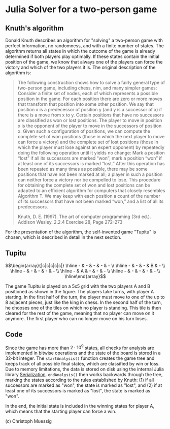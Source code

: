 # Julia Solver for a two-person game

## Knuth's algorithm

Donald Knuth describes an algorithm for "solving" a two-person game with perfect information, no randomness, and with a finite number of states. The algorithm returns all states in which the outcome of the game is already determined if both players play optimally. If these states contain the initial position of the game, we know that always one of the players can force the victory and which of the two players it is. The original description of the algorithm is:

> The following construction shows how to solve a fairly general type of two-person game, including chess, nim, and many simpler games: Consider a finite set of nodes, each of which represents a possible position in the game. For each position there are zero or more moves that transform that position into some other position. We say that position x is a predecessor of position y (and y is a successor of x) if there is a move from x to y. Certain positions that have no successors are classified as won or lost positions. The player to move in position x is the opponent of the player to move in the successors of position x. Given such a configuration of positions, we can compute the complete set of won positions (those in which the next player to move can force a victory) and the complete set of lost positions (those in which the player must lose against an expert opponent) by repeatedly doing the following operation until it yields no change: Mark a position “lost” if all its successors are marked “won”; mark a position “won” if at least one of its successors is marked “lost.” After this operation has been repeated as many times as possible, there may be some positions that have not been marked at all; a player in such a position can neither force a victory nor be compelled to lose. This procedure for obtaining the complete set of won and lost positions can be adapted to an efficient algorithm for computers that closely resembles Algorithm T. We may keep with each position a count of the number of its successors that have not been marked “won,” and a list of all its predecessors.
>
> Knuth, D. E. (1997). The art of computer programming (3rd ed.). Addison Wesley. 2.2.4 Exercise 28, Page 272-273

For the presentation of the algorithm, the self-invented game "Tupitu" is chosen, which is described in detail in the next section.

## Tupitu

```math
\begin{array}{|c|c|c|c|c|} \hline - & - & - & - & - \\ \hline - & - & - & B & - \\ \hline - & - & - & - & - \\ \hline - & A & - & - & - \\ \hline - & - & - & - & - \\ \hline\end{array}
```

The game Tupitu is played on a 5x5 grid with the two players A and B positioned as shown in the figure. The players take turns, with player A starting. In the first half of the turn, the player must move to one of the up to 8 adjacent pieces, just like the king in chess. In the second half of the turn, he chooses one of the tiles on which no player is standing. This tile is then cleared for the rest of the game, meaning that no player can move on it anymore. The first player who can no longer move on his turn loses.

## Code

Since the game has more than $`2 \cdot 10^9`$ states, all checks for analysis are implemented in bitwise operations and the state of the board is stored in a 32-bit integer. The `startAnalysis()` function creates the game tree and keeps track of all possible final states, which are classified by win or loss. Due to memory limitations, the data is stored on disk using the internal Julia library [Serialization](https://docs.julialang.org/en/v1/stdlib/Serialization/). `endAnalysis()` then works backwards through the tree, marking the states according to the rules established by Knuth: (1) if all successors are marked as "won", the state is marked as "lost", and (2) if at least one of its successors is marked as "lost", the state is marked as "won".

In the end, the initial state is included in the winning states for player A, which means that the starting player can force a win.

(c) Christoph Muessig
